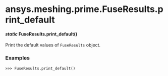 # ansys.meshing.prime.FuseResults.print_default



#### *static* FuseResults.print_default()

Print the default values of `FuseResults` object.

### Examples

```pycon
>>> FuseResults.print_default()
```

<!-- !! processed by numpydoc !! -->
